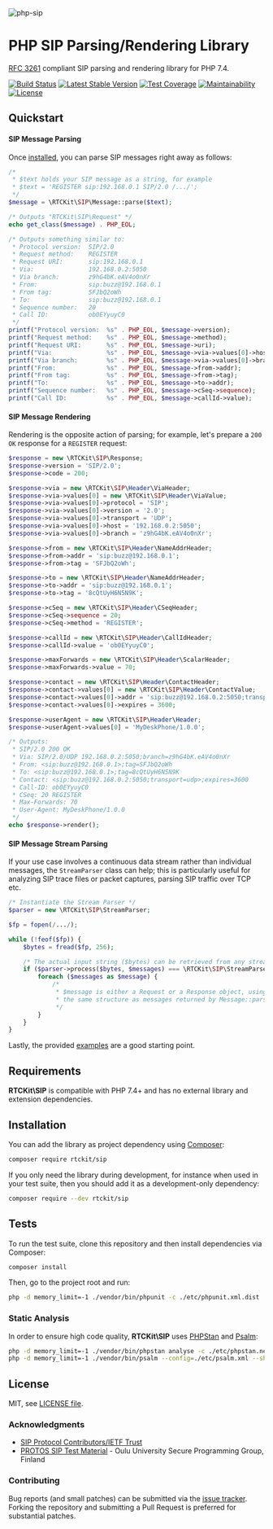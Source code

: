 <img loading="lazy" src="https://repository-images.githubusercontent.com/308205066/3b054700-d835-11eb-82eb-ca5003b58514" alt="php-sip" class="d-block width-full">

# PHP SIP Parsing/Rendering Library

[RFC 3261](https://tools.ietf.org/html/rfc3261) compliant SIP parsing and rendering library for PHP 7.4.

[![Build Status](https://travis-ci.com/rtckit/php-sip.svg?branch=main)](https://travis-ci.com/rtckit/php-sip)
[![Latest Stable Version](https://poser.pugx.org/rtckit/sip/v/stable.png)](https://packagist.org/packages/rtckit/sip)
[![Test Coverage](https://api.codeclimate.com/v1/badges/aff5ee8e8ef3b51689c2/test_coverage)](https://codeclimate.com/github/rtckit/php-sip/test_coverage)
[![Maintainability](https://api.codeclimate.com/v1/badges/aff5ee8e8ef3b51689c2/maintainability)](https://codeclimate.com/github/rtckit/php-sip/maintainability)
[![License](https://img.shields.io/badge/license-MIT-blue)](LICENSE)

## Quickstart

#### SIP Message Parsing

Once [installed](#installation), you can parse SIP messages right away as follows:

```php
/*
 * $text holds your SIP message as a string, for example
 * $text = 'REGISTER sip:192.168.0.1 SIP/2.0 /.../';
 */
$message = \RTCKit\SIP\Message::parse($text);

/* Outputs "RTCKit\SIP\Request" */
echo get_class($message) . PHP_EOL;

/* Outputs something similar to:
 * Protocol version:  SIP/2.0
 * Request method:    REGISTER
 * Request URI:       sip:192.168.0.1
 * Via:               192.168.0.2:5050
 * Via branch:        z9hG4bK.eAV4o0nXr
 * From:              sip:buzz@192.168.0.1
 * From tag:          SFJbQ2oWh
 * To:                sip:buzz@192.168.0.1
 * Sequence number:   20
 * Call ID:           ob0EYyuyC0
 */
printf("Protocol version:  %s" . PHP_EOL, $message->version);
printf("Request method:    %s" . PHP_EOL, $message->method);
printf("Request URI:       %s" . PHP_EOL, $message->uri);
printf("Via:               %s" . PHP_EOL, $message->via->values[0]->host);
printf("Via branch:        %s" . PHP_EOL, $message->via->values[0]->branch);
printf("From:              %s" . PHP_EOL, $message->from->addr);
printf("From tag:          %s" . PHP_EOL, $message->from->tag);
printf("To:                %s" . PHP_EOL, $message->to->addr);
printf("Sequence number:   %s" . PHP_EOL, $message->cSeq->sequence);
printf("Call ID:           %s" . PHP_EOL, $message->callId->value);
```

#### SIP Message Rendering

Rendering is the opposite action of parsing; for example, let's prepare a `200 OK` response for a `REGISTER` request:

```php
$response = new \RTCKit\SIP\Response;
$response->version = 'SIP/2.0';
$response->code = 200;

$response->via = new \RTCKit\SIP\Header\ViaHeader;
$response->via->values[0] = new \RTCKit\SIP\Header\ViaValue;
$response->via->values[0]->protocol = 'SIP';
$response->via->values[0]->version = '2.0';
$response->via->values[0]->transport = 'UDP';
$response->via->values[0]->host = '192.168.0.2:5050';
$response->via->values[0]->branch = 'z9hG4bK.eAV4o0nXr';

$response->from = new \RTCKit\SIP\Header\NameAddrHeader;
$response->from->addr = 'sip:buzz@192.168.0.1';
$response->from->tag = 'SFJbQ2oWh';

$response->to = new \RTCKit\SIP\Header\NameAddrHeader;
$response->to->addr = 'sip:buzz@192.168.0.1';
$response->to->tag = '8cQtUyH6N5N9K';

$response->cSeq = new \RTCKit\SIP\Header\CSeqHeader;
$response->cSeq->sequence = 20;
$response->cSeq->method = 'REGISTER';

$response->callId = new \RTCKit\SIP\Header\CallIdHeader;
$response->callId->value = 'ob0EYyuyC0';

$response->maxForwards = new \RTCKit\SIP\Header\ScalarHeader;
$response->maxForwards->value = 70;

$response->contact = new \RTCKit\SIP\Header\ContactHeader;
$response->contact->values[0] = new \RTCKit\SIP\Header\ContactValue;
$response->contact->values[0]->addr = 'sip:buzz@192.168.0.2:5050;transport=udp';
$response->contact->values[0]->expires = 3600;

$response->userAgent = new \RTCKit\SIP\Header\Header;
$response->userAgent->values[0] = 'MyDeskPhone/1.0.0';

/* Outputs:
 * SIP/2.0 200 OK
 * Via: SIP/2.0/UDP 192.168.0.2:5050;branch=z9hG4bK.eAV4o0nXr
 * From: <sip:buzz@192.168.0.1>;tag=SFJbQ2oWh
 * To: <sip:buzz@192.168.0.1>;tag=8cQtUyH6N5N9K
 * Contact: <sip:buzz@192.168.0.2:5050;transport=udp>;expires=3600
 * Call-ID: ob0EYyuyC0
 * CSeq: 20 REGISTER
 * Max-Forwards: 70
 * User-Agent: MyDeskPhone/1.0.0
 */
echo $response->render();
```

#### SIP Message Stream Parsing

If your use case involves a continuous data stream rather than individual messages, the `StreamParser` class can help; this is particularly useful for analyzing SIP trace files or packet captures, parsing SIP traffic over TCP etc.

```php
/* Instantiate the Stream Parser */
$parser = new \RTCKit\SIP\StreamParser;

$fp = fopen(/.../);

while (!feof($fp)) {
    $bytes = fread($fp, 256);

    /* The actual input string ($bytes) can be retrieved from any stream-like source */
    if ($parser->process($bytes, $messages) === \RTCKit\SIP\StreamParser::SUCCESS) {
        foreach ($messages as $message) {
            /*
             * $message is either a Request or a Response object, using
             * the same structure as messages returned by Message::parse()
             */
        }
    }
}
```

Lastly, the provided [examples](examples) are a good starting point.

## Requirements

**RTCKit\SIP** is compatible with PHP 7.4+ and has no external library and extension dependencies.

## Installation

You can add the library as project dependency using [Composer](https://getcomposer.org/):

```sh
composer require rtckit/sip
```

If you only need the library during development, for instance when used in your test suite, then you should add it as a development-only dependency:

```sh
composer require --dev rtckit/sip
```

## Tests

To run the test suite, clone this repository and then install dependencies via Composer:

```sh
composer install
```

Then, go to the project root and run:

```bash
php -d memory_limit=-1 ./vendor/bin/phpunit -c ./etc/phpunit.xml.dist
```

### Static Analysis

In order to ensure high code quality, **RTCKit\SIP** uses [PHPStan](https://github.com/phpstan/phpstan) and [Psalm](https://github.com/vimeo/psalm):

```sh
php -d memory_limit=-1 ./vendor/bin/phpstan analyse -c ./etc/phpstan.neon -n -vvv --ansi --level=max src
php -d memory_limit=-1 ./vendor/bin/psalm --config=./etc/psalm.xml --show-info=true
```

## License

MIT, see [LICENSE file](LICENSE).

### Acknowledgments

* [SIP Protocol Contributors/IETF Trust](https://www.ietf.org/standards/rfcs/)
* [PROTOS SIP Test Material](https://www.ee.oulu.fi/research/ouspg/PROTOS_Test-Suite_c07-sip) - Oulu University Secure Programming Group, Finland

### Contributing

Bug reports (and small patches) can be submitted via the [issue tracker](https://github.com/rtckit/php-sip/issues). Forking the repository and submitting a Pull Request is preferred for substantial patches.
